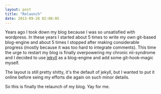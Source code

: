 ```yaml
---
layout: post
title: "Relaunch"
date: 2013-09-28 02:08:05
---
```


Years ago I took down my blog because I was so unsatisfied with
wordpress. In these years I started about 5 times to write my own
git-based blog-engine and about 5 times I stopped after making
considerable progress (mostly because it was too hard to integrate
comments). This time the urge to restart my blog is finally
overpowering my chronic nii-syndrome and I decided to use
[jekyll](http://jekyllrb.com/) as a blog-engine and add some git-hook-magic myself.

The layout is still pretty shitty, it's the default of jekyll, but I
wanted to put it online before seing my efforts die again on such
minor details.

So this is finally the relaunch of my blog. Yay for me.
